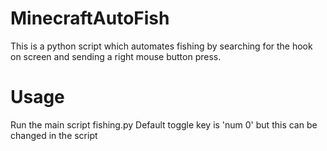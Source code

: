# MinecraftAutoFish
This is a python script which automates fishing by searching for the hook on screen and sending a right mouse button press.


# Usage
Run the main script fishing.py
Default toggle key is 'num 0' but this can be changed in the script

